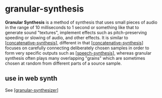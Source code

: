# granular-synthesis

**Granular Synthesis** is a method of synthesis that uses small pieces of audio in the range of 10 milliseconds to 1 second or something like that to generate sound "textures", implement effects such as pitch-preserving speeding or slowing of audio, and other effects.  It is similar to [[concatenative-synthesis]], different in that [[concatenative-synthesis]] focuses on carefully connecting deliberately chosen samples in order to form very specific outputs such as [[speech-synthesis]], whereas granular synthesis often plays many overlapping "grains" which are sometimes chosen at random from different parts of a source sample.

## use in web synth

See [[granular-synthesizer]]

[//begin]: # "Autogenerated link references for markdown compatibility"
[concatenative-synthesis]: concatenative-synthesis "concatenative-synthesis"
[speech-synthesis]: speech-synthesis "Speech Synthesis"
[granular-synthesizer]: granular-synthesizer "granular-synthesizer"
[//end]: # "Autogenerated link references"
